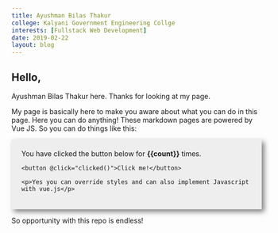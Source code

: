 ```yaml
---
title: Ayushman Bilas Thakur
college: Kalyani Government Engineering Collge
interests: [Fullstack Web Development]
date: 2019-02-22
layout: blog
---
```


## Hello,

Ayushman Bilas Thakur here. Thanks for looking at my page. 

My page is basically here to make you aware about what you can do in this page. Here you can do anything! These markdown pages are powered by Vue JS. So you can do things like this:

<div class="vue-zone"> 
    You have clicked the button below for <strong>{{count}}</strong> times. 

    <button @click="clicked()">Click me!</button>

    <p>Yes you can override styles and can also implement Javascript with vue.js</p>
</div>

So opportunity with this repo is endless!

<script>
    export default {
        data(){
            return(
                {
                    count: 0
                }
            )
        },
        methods: {
            clicked: function(){
                this.count++
            }
        }
    }
</script>


<style scoped>
    .vue-zone{
        padding: 20px;
        background: #eee;
        box-shadow: 5px 5px 10px 0px rgba(0,0,0,0.5);
    }
</style>